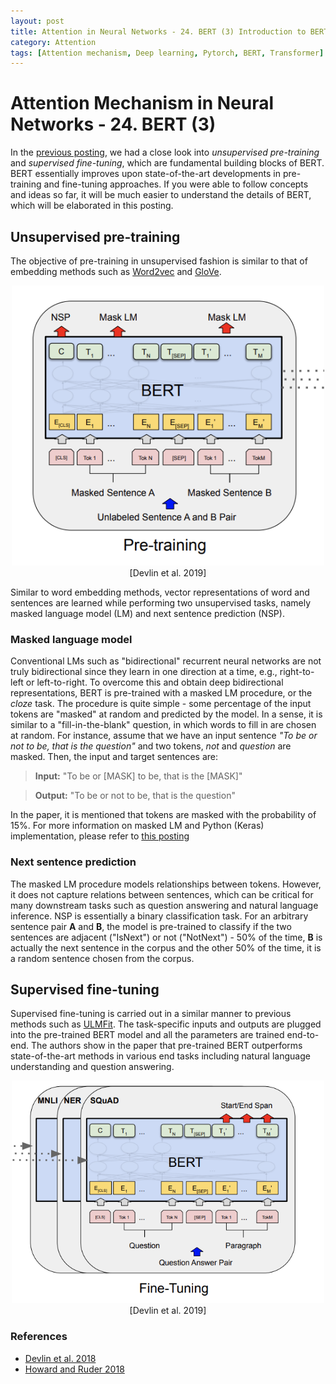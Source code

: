 ```yaml
---
layout: post
title: Attention in Neural Networks - 24. BERT (3) Introduction to BERT (Bidirectional Encoder Representations from Transformers)
category: Attention
tags: [Attention mechanism, Deep learning, Pytorch, BERT, Transformer]
---
```


# Attention Mechanism in Neural Networks - 24. BERT (3)

In the [previous posting](https://buomsoo-kim.github.io/attention/2020/07/25/Attention-mechanism-23.md/), we had a close look into *unsupervised pre-training* and *supervised fine-tuning*, which are fundamental building blocks of BERT. BERT essentially improves upon state-of-the-art developments in pre-training and fine-tuning approaches. If you were able to follow concepts and ideas so far, it will be much easier to understand the details of BERT, which will be elaborated in this posting. 



## Unsupervised pre-training

The objective of pre-training in unsupervised fashion is similar to that of embedding methods such as [Word2vec](https://papers.nips.cc/paper/5021-distributed-representations-of-words-and-phrases-and-their-compositionality.pdf) and [GloVe](https://www.aclweb.org/anthology/D14-1162.pdf).

<p align = "center">
<img src ="/data/images/2021-02-03/0.png" width = "500px" class="center">
[Devlin et al. 2019]
</p>


Similar to word embedding methods, vector representations of word and sentences are learned while performing two unsupervised tasks, namely masked language model (LM) and next sentence prediction (NSP).


### Masked language model

Conventional LMs such as "bidirectional" recurrent neural networks are not truly bidirectional since they learn in one direction at a time, e.g., right-to-left or left-to-right. To overcome this and obtain deep bidirectional representations, BERT is pre-trained with a masked LM procedure, or the *cloze* task. The procedure is quite simple - some percentage of the input tokens are "masked" at random and predicted by the model. In a sense, it is similar to a "fill-in-the-blank" question, in which words to fill in are chosen at random. For instance, assume that we have an input sentence *"To be or not to be, that is the question"* and two tokens, *not* and *question* are masked. Then, the input and target sentences are:

> **Input:** "To be or [MASK] to be, that is the [MASK]" 

> **Output:** "To be or not to be, that is the question"

In the paper, it is mentioned that tokens are masked with the probability of 15%. For more information on masked LM and Python (Keras) implementation, please refer to [this posting](https://keras.io/examples/nlp/masked_language_modeling/)


### Next sentence prediction

The masked LM procedure models relationships between tokens. However, it does not capture relations between sentences, which can be critical for many downstream tasks such as question answering and natural language inference. NSP is essentially a binary classification task. For an arbitrary sentence pair **A** and **B**, the model is pre-trained to classify if the two sentences are adjacent ("IsNext") or not ("NotNext") - 50% of the time, **B** is actually the next sentence in the corpus and the other 50% of the time, it is a random sentence chosen from the corpus.


## Supervised fine-tuning

Supervised fine-tuning is carried out in a similar manner to previous methods such as [ULMFit](https://arxiv.org/pdf/1801.06146.pdf). The task-specific inputs and outputs are plugged into the pre-trained BERT model and all the parameters are trained end-to-end. The authors show in the paper that pre-trained BERT outperforms state-of-the-art methods in various end tasks including natural language understanding and question answering.

<p align = "center">
<img src ="/data/images/2021-02-03/1.png" width = "500px" class="center">
[Devlin et al. 2019]
</p>



### References

- [Devlin et al. 2018](https://arxiv.org/pdf/1810.04805.pdf)
- [Howard and Ruder 2018](https://arxiv.org/pdf/1801.06146.pdf)
